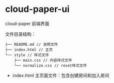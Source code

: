 # cloud-paper-ui
cloud-paper 前端界面

文件目录结构：

```
├── README.md // 说明文件
├── index.html // 主页
└── style // 样式文件
    ├── main.css // 内容样式文件
    └── normalize.css // reset样式文件
```

* index.html
主页面文件：包含创建房间和加入房间